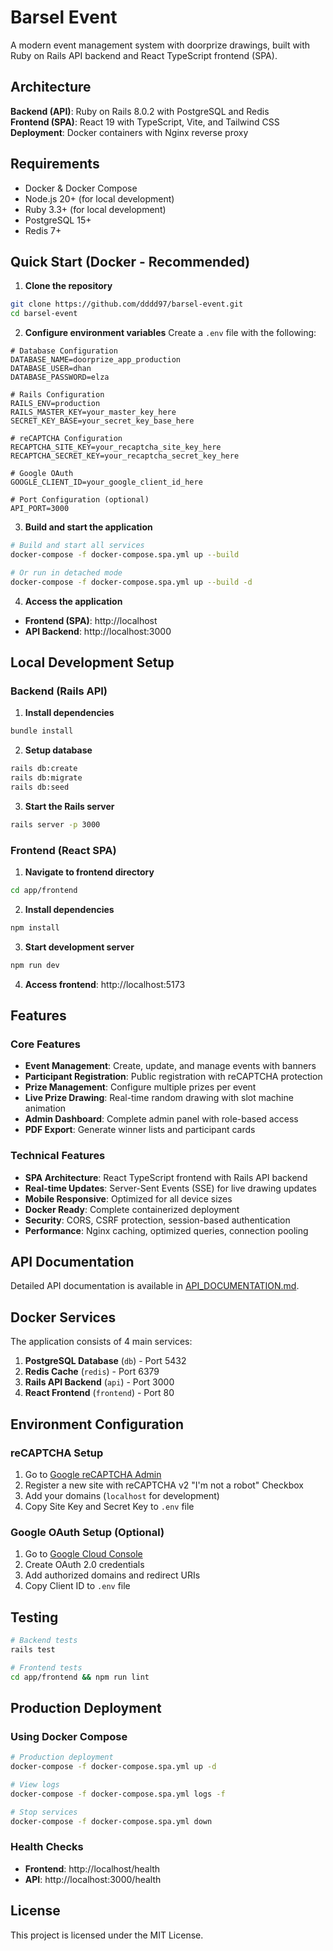 # Barsel Event

A modern event management system with doorprize drawings, built with Ruby on Rails API backend and React TypeScript frontend (SPA).

## Architecture

**Backend (API)**: Ruby on Rails 8.0.2 with PostgreSQL and Redis  
**Frontend (SPA)**: React 19 with TypeScript, Vite, and Tailwind CSS  
**Deployment**: Docker containers with Nginx reverse proxy  

## Requirements

* Docker & Docker Compose
* Node.js 20+ (for local development)
* Ruby 3.3+ (for local development)
* PostgreSQL 15+
* Redis 7+

## Quick Start (Docker - Recommended)

1. **Clone the repository**
```bash
git clone https://github.com/dddd97/barsel-event.git
cd barsel-event
```

2. **Configure environment variables**
Create a `.env` file with the following:
```env
# Database Configuration
DATABASE_NAME=doorprize_app_production
DATABASE_USER=dhan
DATABASE_PASSWORD=elza

# Rails Configuration
RAILS_ENV=production
RAILS_MASTER_KEY=your_master_key_here
SECRET_KEY_BASE=your_secret_key_base_here

# reCAPTCHA Configuration
RECAPTCHA_SITE_KEY=your_recaptcha_site_key_here
RECAPTCHA_SECRET_KEY=your_recaptcha_secret_key_here

# Google OAuth
GOOGLE_CLIENT_ID=your_google_client_id_here

# Port Configuration (optional)
API_PORT=3000
```

3. **Build and start the application**
```bash
# Build and start all services
docker-compose -f docker-compose.spa.yml up --build

# Or run in detached mode
docker-compose -f docker-compose.spa.yml up --build -d
```

4. **Access the application**
- **Frontend (SPA)**: http://localhost
- **API Backend**: http://localhost:3000

## Local Development Setup

### Backend (Rails API)

1. **Install dependencies**
```bash
bundle install
```

2. **Setup database**
```bash
rails db:create
rails db:migrate
rails db:seed
```

3. **Start the Rails server**
```bash
rails server -p 3000
```

### Frontend (React SPA)

1. **Navigate to frontend directory**
```bash
cd app/frontend
```

2. **Install dependencies**
```bash
npm install
```

3. **Start development server**
```bash
npm run dev
```

4. **Access frontend**: http://localhost:5173

## Features

### Core Features
* **Event Management**: Create, update, and manage events with banners
* **Participant Registration**: Public registration with reCAPTCHA protection
* **Prize Management**: Configure multiple prizes per event
* **Live Prize Drawing**: Real-time random drawing with slot machine animation
* **Admin Dashboard**: Complete admin panel with role-based access
* **PDF Export**: Generate winner lists and participant cards

### Technical Features
* **SPA Architecture**: React TypeScript frontend with Rails API backend
* **Real-time Updates**: Server-Sent Events (SSE) for live drawing updates
* **Mobile Responsive**: Optimized for all device sizes
* **Docker Ready**: Complete containerized deployment
* **Security**: CORS, CSRF protection, session-based authentication
* **Performance**: Nginx caching, optimized queries, connection pooling

## API Documentation

Detailed API documentation is available in [API_DOCUMENTATION.md](./API_DOCUMENTATION.md).

## Docker Services

The application consists of 4 main services:

1. **PostgreSQL Database** (`db`) - Port 5432
2. **Redis Cache** (`redis`) - Port 6379  
3. **Rails API Backend** (`api`) - Port 3000
4. **React Frontend** (`frontend`) - Port 80

## Environment Configuration

### reCAPTCHA Setup
1. Go to [Google reCAPTCHA Admin](https://www.google.com/recaptcha/admin)
2. Register a new site with reCAPTCHA v2 "I'm not a robot" Checkbox
3. Add your domains (`localhost` for development)
4. Copy Site Key and Secret Key to `.env` file

### Google OAuth Setup (Optional)
1. Go to [Google Cloud Console](https://console.cloud.google.com/)
2. Create OAuth 2.0 credentials
3. Add authorized domains and redirect URIs
4. Copy Client ID to `.env` file

## Testing

```bash
# Backend tests
rails test

# Frontend tests
cd app/frontend && npm run lint
```

## Production Deployment

### Using Docker Compose
```bash
# Production deployment
docker-compose -f docker-compose.spa.yml up -d

# View logs
docker-compose -f docker-compose.spa.yml logs -f

# Stop services
docker-compose -f docker-compose.spa.yml down
```

### Health Checks
- **Frontend**: http://localhost/health
- **API**: http://localhost:3000/health

## License

This project is licensed under the MIT License.
